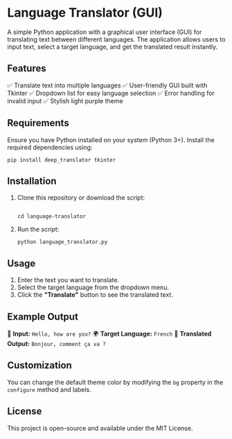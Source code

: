 # Language Translator (GUI)
A simple Python application with a graphical user interface (GUI) for translating text between different languages. The application allows users to input text, select a target language, and get the translated result instantly.

## Features
✅ Translate text into multiple languages
✅ User-friendly GUI built with Tkinter
✅ Dropdown list for easy language selection
✅ Error handling for invalid input
✅ Stylish light purple theme

## Requirements
Ensure you have Python installed on your system (Python 3+). Install the required dependencies using:
```
pip install deep_translator tkinter
```

## Installation
1. Clone this repository or download the script:
   ```
   
   cd language-translator
   ```
2. Run the script:
   ```
   python language_translator.py
   ```

## Usage
1. Enter the text you want to translate.
2. Select the target language from the dropdown menu.
3. Click the **"Translate"** button to see the translated text.

## Example Output
📝 **Input:** `Hello, how are you?`
🌍 **Target Language:** `French`
🔄 **Translated Output:** `Bonjour, comment ça va ?`

## Customization
You can change the default theme color by modifying the `bg` property in the `configure` method and labels.

## License
This project is open-source and available under the MIT License.

